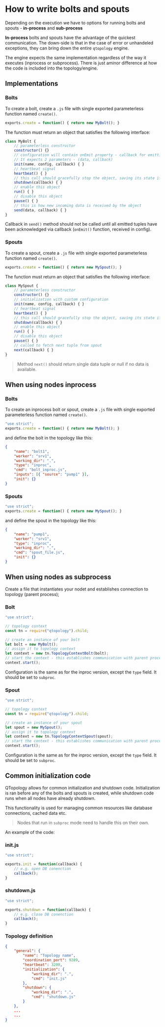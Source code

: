 # How to write bolts and spouts

Depending on the execution we have to options for running bolts and spouts - **in-process** and **sub-process**

**In-process** bolts and spouts have the advantage of the quickest communication. The down-side is that in the case of error or unhandeled exceptions, they can bring down the entire `qtopology` engine.

The engine expects the same implementation regardless of the way it executes (inprocess or subprocess). There is just aminor difference at how the code is included into the topology/engine.

## Implementations

### Bolts

To create a bolt, create a `.js` file with single exported parameterless function named `create()`.

`````````javascript
exports.create = function() { return new MyBolt(); }
````````````

The function must return an object that satisfies the following interface:

``````````javascript
class MyBolt {
    // parameterless constructor
    constructor() {}
    // configuration will contain onEmit property - callback for emitting new tuples
    // It expects 2 parameters - (data, callback)
    init(name, config, callback) { }
    // heartbeat signal
    heartbeat() { }
    // this call should gracefully stop the object, saving its state if needed
    shutdown(callback) { }
    // enable this object
    run() { }
    // disable this object
    pause() { }
    // this is how new incoming data is received by the object
    send(data, callback) { }
}
```````````

Callback in `send()` method should not be called until all emitted tuples have been
acknowledged via callback (`onEmit()` function, received in config).

### Spouts

To create a spout, create a `.js` file with single exported parameterless function named `create()`.

`````````javascript
exports.create = function() { return new MySpout(); }
````````````

The function must return an object that satisfies the following interface:

``````````javascript
class MySpout {
    // parameterless constructor
    constructor() {}
    // initialization with custom configuration
    init(name, config, callback) { }
    // heartbeat signal
    heartbeat() { }
    // this call should gracefully stop the object, saving its state if needed
    shutdown(callback) { }
    // enable this object
    run() { }
    // disable this object
    pause() { }
    // called to fetch next tuple from spout
    next(callback) { }
}
```````````


> Method `next()` should return single data tuple or null if no data is available.

## When using nodes inprocess

### Bolts

To create an inprocess bolt or spout, create a `.js` file with single exported parameterless function named `create()`.

`````````javascript
"use strict";
exports.create = function() { return new MyBolt(); }
````````````

and define the bolt in the topology like this:

`````````json
{
    "name": "bolt1",
    "worker": "srv1",
    "working_dir": ".",
    "type": "inproc",
    "cmd": "bolt_inproc.js",
    "inputs": [{ "source": "pump1" }],
    "init": {}
}
```````````

### Spouts

`````````javascript
"use strict";
exports.create = function() { return new MySpout(); }
````````````

and define the spout in the topology like this:

`````````json
{
    "name": "pump1",
    "worker": "srv1",
    "type": "inproc",
    "working_dir": ".",
    "cmd": "spout_file.js",
    "init": {}
}
```````````

## When using nodes as subprocess

Create a file that instantiates your nodet and establishes connection to topology (parent process);

### Bolt

`````````javascript
"use strict";

// topology context
const tn = require("qtopology").child;

// create an instance of your bolt
let bolt = new MyBolt();
// assign it to topology context
let context = new tn.TopologyContextBolt(bolt);
// start the context - this establishes communication with parent process
context.start();
````````````

Configuration is the same as for the inproc version, except the `type` field. It should be set to `subproc`.

### Spout

`````````javascript
"use strict";

// topology context
const tn = require("qtopology").child;

// create an instance of your spout
let spout = new MySpout();
// assign it to topology context
let context = new tn.TopologyContextSpout(spout);
// start the context - this establishes communication with parent process
context.start();
````````````

Configuration is the same as for the inproc version, except the `type` field. It should be set to `subproc`.

## Common initialization code

QTopology allows for common initialization and shutdown code. Initialization is ran before any of the bolts and spouts is created, while shutdown code runs when all nodes have already shutdown.

This functionality is used for managing common resources like database connections, cached data etc.

> Nodes that run in `subproc` mode need to handle this on their own.

An example of the code:

### init.js

````````````````````````````````javascript
"use strict";

exports.init = function(callback) {
    // e.g. open DB conenction
    callback();
}
````````````````````````````````

### shutdown.js

````````````````````````````````javascript
"use strict";

exports.shutdown = function(callback) {
    // e.g. close DB conenction
    callback();
}
````````````````````````````````

### Topology definition

```````````````````````````````json
{
    "general": {
        "name": "Topology name",
        "coordination_port": 9289,
        "heartbeat": 3200,
        "initialization": {
            "working_dir": ".",
            "cmd": "init.js"
        },
        "shutdown": {
            "working_dir": ".",
            "cmd": "shutdown.js"
        }
    },
    ...
    ...
}
```````````````````````````````
